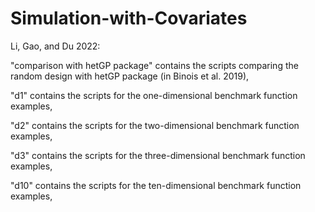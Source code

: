 # Simulation-with-Covariates

Li, Gao, and Du 2022:

  "comparison with hetGP package" contains the scripts comparing the random design with hetGP package (in Binois et al. 2019),

  "d1" contains the scripts for the one-dimensional benchmark function examples,

  "d2" contains the scripts for the two-dimensional benchmark function examples,

  "d3" contains the scripts for the three-dimensional benchmark function examples,

  "d10" contains the scripts for the ten-dimensional benchmark function examples,
  
  


